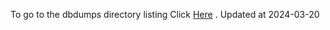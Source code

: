 To go to the dbdumps directory listing Click [Here](https://ipfs.io/ipfs/bafkreihutgpr5drse2gtcfdcisy3fndyk4rjo6aziqnjvyn665ouvxgy2e) . Updated at 2024-03-20